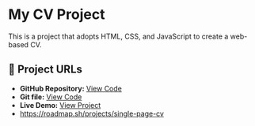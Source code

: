 # My CV Project

This is a project that adopts HTML, CSS, and JavaScript to create a web-based CV.

## 🔗 Project URLs

- **GitHub Repository:** [View Code](https://github.com/Scopre/CV_Project)
- **Git file:** [View Code](https://github.com/Scopre/CV_Project.git)
- **Live Demo:** [View Project](https://scopre.github.io/CV_Project/)
- https://roadmap.sh/projects/single-page-cv 
